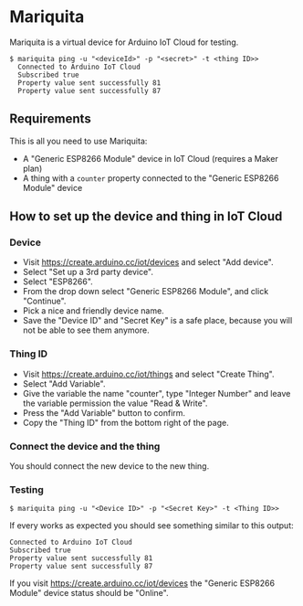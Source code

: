 # Mariquita

Mariquita is a virtual device for Arduino IoT Cloud for testing.

```
$ mariquita ping -u "<deviceId>" -p "<secret>" -t <thing ID>>
  Connected to Arduino IoT Cloud
  Subscribed true
  Property value sent successfully 81
  Property value sent successfully 87
```

## Requirements

This is all you need to use Mariquita:
 * A "Generic ESP8266 Module" device in IoT Cloud (requires a Maker plan)
 * A thing with a `counter` property connected to the "Generic ESP8266 Module" device 

## How to set up the device and thing in IoT Cloud

### Device

 * Visit https://create.arduino.cc/iot/devices and select "Add device".
 * Select "Set up a 3rd party device".
 * Select "ESP8266". 
 * From the drop down select "Generic ESP8266 Module", and click "Continue".
 * Pick a nice and friendly device name.
 * Save the "Device ID" and "Secret Key" is a safe place, because you will not be able to see them anymore.
  
### Thing ID

 * Visit https://create.arduino.cc/iot/things and select "Create Thing".
 * Select "Add Variable".
 * Give the variable the name "counter", type "Integer Number" and leave the variable permission the value "Read & Write".
 * Press the "Add Variable" button to confirm.
 * Copy the "Thing ID" from the bottom right of the page.
 
### Connect the device and the thing

You should connect the new device to the new thing.

### Testing

```shell
$ mariquita ping -u "<Device ID>" -p "<Secret Key>" -t <Thing ID>>
```

If every works as expected you should see something similar to this output:
```
Connected to Arduino IoT Cloud
Subscribed true
Property value sent successfully 81
Property value sent successfully 87
```

If you visit https://create.arduino.cc/iot/devices the "Generic ESP8266 Module" device status should be "Online".